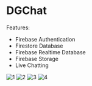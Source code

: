 # DGChat

Features:
+ Firebase Authentication
+ Firestore Database
+ Firebase Realtime Database
+ Firebase Storage
+ Live Chatting

![1](https://github.com/Dr-Groot/DGChat/assets/63160825/cfa978a2-9d78-4047-9660-f5a0de572655)
![2](https://github.com/Dr-Groot/DGChat/assets/63160825/df43baed-c081-4ccc-b584-67b8f612cf5f)
![3](https://github.com/Dr-Groot/DGChat/assets/63160825/943a44f8-2f12-44d7-a69a-2939f339359e)
![4](https://github.com/Dr-Groot/DGChat/assets/63160825/8472520d-5576-4e1f-9a38-b000c685d8e2)
